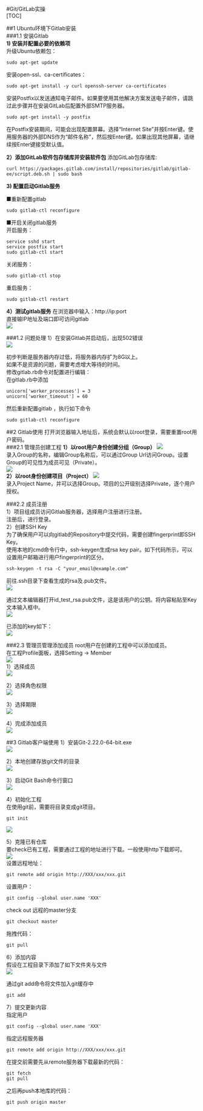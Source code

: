 #Git/GitLab实操  
[TOC]  

##1 Ubuntu环境下Gitlab安装  
###1.1 安装Gitlab   
**1)  安装并配置必要的依赖项**  
升级Ubuntu依赖包：  
~~~
sudo apt-get update
~~~

安装open-ssl、ca-certificates：  
~~~
sudo apt-get install -y curl openssh-server ca-certificates
~~~

安装Postfix以发送通知电子邮件。如果要使用其他解决方案发送电子邮件，请跳过此步骤并在安装GitLab后配置外部SMTP服务器。  
~~~
sudo apt-get install -y postfix
~~~

在Postfix安装期间，可能会出现配置屏幕。选择“Internet Site”并按Enter键。使用服务器的外部DNS作为“邮件名称”，然后按Enter键。如果出现其他屏幕，请继续按Enter键接受默认值。  

**2）添加GitLab软件包存储库并安装软件包**
添加GitLab包存储库:
~~~
curl https://packages.gitlab.com/install/repositories/gitlab/gitlab-ee/script.deb.sh | sudo bash
~~~

**3) 配置启动Gitlab服务**

■重新配置gitlab  
~~~
sudo gitlab-ctl reconfigure
~~~

■开启关闭gitlab服务  
开启服务：  
~~~
service sshd start
service postfix start
sudo gitlab-ctl start
~~~

关闭服务：  
~~~
sudo gitlab-ctl stop
~~~

重启服务：  
~~~
sudo gitlab-ctl restart
~~~

**4）测试gitlab服务**
在浏览器中输入：http://ip:port  
直接输IP地址及端口即可访问gitlab  
![](img/git001.png)  

###1.2 问题处理
1）在安装Gitlab并启动后，出现502错误  
![](img/git002.png)  

初步判断是服务器内存过低，将服务器内存扩为8G以上。  
如果不是资源的问题，需要考虑增大等待的时间。  
修改gitlab.rb命令对配置进行编辑：  
在gitlab.rb中添加  
~~~
unicorn['worker_processes'] = 3
unicorn['worker_timeout'] = 60
~~~

然后重新配置gitlab ，执行如下命令  
~~~
sudo gitlab-ctl reconfigure
~~~

##2 Gitlab使用
打开浏览器输入地址后，系统会默认以root登录，需要重置root用户密码。  
###2.1 管理员创建工程
**1）以root用户身份创建分组（Group）**
![](img/git003.png)  
录入Group的名称，编辑Group名称后，可以通过Group Url访问Group。设置Group的可见性为成员可见（Private）。  
![](img/git004.png)  
**2）以root身份创建项目（Project）**
![](img/git005.png)  
录入Project Name，并可以选择Group。项目的公开级别选择Private，逐个用户授权。  

###2.2 成员注册  
1）项目组成员访问Gitlab服务器，选择用户注册进行注册。  
注册后，进行登录。  
2）创建SSH Key  
为了确保用户可以向gitlab的Repository中提交代码，需要创建fingerprint即SSH Key。  
使用本地的cmd命令行中，ssh-keygen生成rsa key pair。如下代码所示，可以设置用户邮箱进行用户fingerprint的区分。  
~~~
ssh-keygen -t rsa -C "your_email@example.com"
~~~

前往.ssh目录下查看生成的rsa及.pub文件。  
![](img/git009.png)  

通过文本编辑器打开id_test_rsa.pub文件，这是该用户的公钥。将内容粘贴至Key文本输入框中。  
![](img/git010.png)  

已添加的key如下：  
![](img/git011.png)  

###2.3 管理员管理添加成员
root用户在创建的工程中可以添加成员。  
在工程Profile面板，选择Setting → Member  
![](img/git012.png)  
1）选择成员  
![](img/git013.png)  

2）选择角色权限  
![](img/git014.png)  

3）选择期限  
![](img/git015.png)  

4）完成添加成员  
![](img/git016.png)  

##3 Gitlab客户端使用
1）安装Git-2.22.0-64-bit.exe  
![](img/git017.png)  

2）本地创建存放git文件的目录  
![](img/git018.png)  

3）启动Git Bash命令行窗口  
![](img/git019.png)  

4）初始化工程  
在使用git前，需要将目录变成git项目。  
~~~
git init
~~~
![](img/git020.png)  

5）克隆已有仓库  
要check已有工程，需要通过工程的地址进行下载。一般使用http下载即可。  
![](img/git021.png)  
设置远程地址：
~~~
git remote add origin http://XXX/xxx/xxx.git
~~~

设置用户：
~~~
git config --global user.name 'XXX'
~~~

check out 远程的master分支
~~~
git checkout master
~~~

拖拽代码：
~~~
git pull
~~~


6）添加内容  
假设在工程目录下添加了如下文件夹与文件  
![](img/git022.png)  

通过git add命令将文件加入git缓存中  
~~~
git add
~~~

7）提交更新内容  
指定用户  
~~~
git config --global user.name 'XXX'
~~~

指定远程服务器  
~~~
git remote add origin http://XXX/xxx/xxx.git
~~~

在提交前需要先从remote服务器下载最新的代码：  
~~~
git fetch
git pull
~~~

之后再push本地库的代码：  
~~~
git push origin master
~~~


